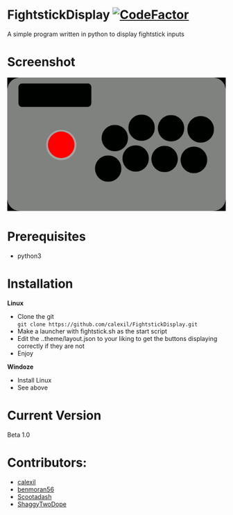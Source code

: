 # FightstickDisplay [![CodeFactor](https://www.codefactor.io/repository/github/calexil/fightstickdisplay/badge)](https://www.codefactor.io/repository/github/calexil/fightstickdisplay)
A simple program written in python to display fightstick inputs
# Screenshot
![Alt text](/theme/fightstick.gif?raw=true)
# Prerequisites
* python3

# Installation
**Linux**
* Clone the git  
`git clone https://github.com/calexil/FightstickDisplay.git`
* Make a launcher with fightstick.sh as the start script
* Edit the ..theme/layout.json to your liking to get the buttons displaying correctly if they are not
* Enjoy

**Windoze**
* Install Linux
* See above
# Current Version
Beta 1.0
# Contributors:
* [calexil](https://github.com/calexil)
* [benmoran56](https://github.com/benmoran56)
* [Scootadash](https://www.reddit.com/user/wonderful72pike) 
* [ShaggyTwoDope](https://github.com/shaggytwodope)
